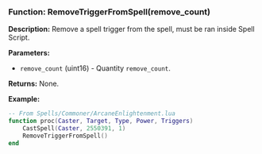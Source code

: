 ### Function: RemoveTriggerFromSpell(remove_count)

**Description:**
Remove a spell trigger from the spell, must be ran inside Spell Script.

**Parameters:**
- `remove_count` (uint16) - Quantity `remove_count`.

**Returns:** None.

**Example:**

```lua
-- From Spells/Commoner/ArcaneEnlightenment.lua
function proc(Caster, Target, Type, Power, Triggers)
    CastSpell(Caster, 2550391, 1)
    RemoveTriggerFromSpell()
end 
```
